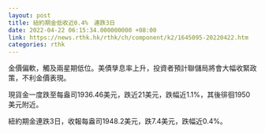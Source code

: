 ```yaml
---
layout: post
title: 紐約期金低收近0.4%　連跌3日
date: 2022-04-22 06:15:34.000000000 +08:00
link: https://news.rthk.hk/rthk/ch/component/k2/1645095-20220422.htm
categories: rthk
---
```


金價偏軟，觸及兩星期低位。美債孳息率上升，投資者預計聯儲局將會大幅收緊政策，不利金價表現。

現貨金一度跌至每盎司1936.46美元，跌近21美元，跌幅近1.1%，其後徘徊1950美元附近。

紐約期金連跌3日，收報每盎司1948.2美元，跌7.4美元，跌幅近0.4%。
